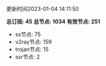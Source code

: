 更新时间2023-01-04 14:11:50

**总订阅: 45**
**总节点: 1034**
**有效节点: 251**
- ss节点: 75
- v2ray节点: 159
- trojan节点: 15
- ssr节点: 2
